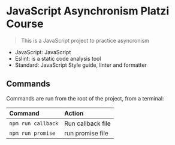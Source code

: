 # JavaScript Asynchronism Platzi Course

> This is a JavaScript project to practice asyncronism

- JavaScript: JavaScript
- Eslint: is a static code analysis tool
- Standard: JavaScript Style guide, linter and formatter

## Commands

Commands are run from the root of the project, from a terminal:

| Command            | Action              |
| :----------------- | :------------------ |
| `npm run callback` | Run callback file   |
| `npm run promise`  | run promise file    |
